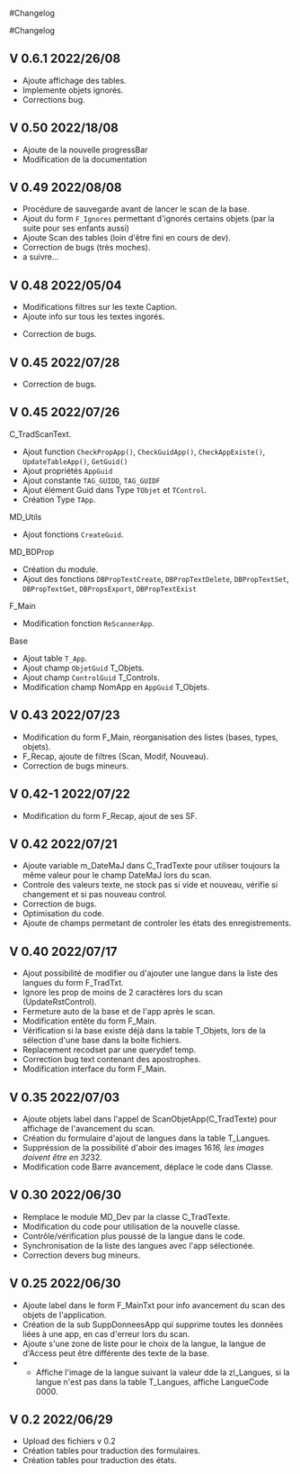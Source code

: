 #Changelog

#Changelog
## V 0.6.1 2022/26/08
- Ajoute affichage des tables.
- Implemente objets ignorés.
- Corrections bug.

## V 0.50 2022/18/08
- Ajoute de la nouvelle progressBar
- Modification de la documentation

## V 0.49 2022/08/08
- Procédure de sauvegarde avant de lancer le scan de la base.
- Ajout du form `F_Ignores` permettant d'ignorés certains objets (par la suite pour ses enfants aussi)
- Ajoute Scan des tables (loin d'être fini en cours de dev).
- Correction de bugs (très moches).
- a suivre...

## V 0.48 2022/05/04
- Modifications filtres sur les texte Caption.
- Ajoute info sur tous les textes ingorés.
* Correction de bugs.

## V 0.45 2022/07/28
- Correction de bugs.

## V 0.45 2022/07/26
C_TradScanText.
- Ajout function `CheckPropApp()`, `CheckGuidApp()`, `CheckAppExiste()`, `UpdateTableApp()`, `GetGuid()`
- Ajout propriétés `AppGuid` 
- Ajout constante `TAG_GUIDD`, `TAG_GUIDF`
- Ajout élément Guid dans Type `TObjet` et `TControl`.
- Création Type `TApp`.

MD_Utils
- Ajout fonctions `CreateGuid`.

MD_BDProp
- Création du module.
- Ajout des fonctions `DBPropTextCreate`, `DBPropTextDelete`, `DBPropTextSet`, `DBPropTextGet`, `DBPropsExport`, `DBPropTextExist`

F_Main
- Modification fonction `ReScannerApp`.

Base
- Ajout table `T_App`.
- Ajout champ `ObjetGuid` T_Objets.
- Ajout champ `ControlGuid` T_Controls.
- Modification champ NomApp en `AppGuid` T_Objets.

## V 0.43 2022/07/23
- Modification du form F_Main, réorganisation des listes (bases, types, objets).
- F_Recap, ajoute de filtres (Scan, Modif, Nouveau).
- Correction de bugs mineurs.

## V 0.42-1 2022/07/22
- Modification du form F_Recap, ajout de ses SF.

## V 0.42 2022/07/21
- Ajoute variable m_DateMaJ dans C_TradTexte pour utiliser toujours la même valeur pour le champ DateMaJ lors du scan.
- Controle des valeurs texte, ne stock pas si vide et nouveau, vérifie si changement et si pas nouveau control.
- Correction de bugs.
- Optimisation du code.
- Ajoute de champs permetant de controler les états des enregistrements.

## V 0.40 2022/07/17
- Ajout possibilité de modifier ou d'ajouter une langue dans la liste des langues du form F_TradTxt.
- Ignore les prop de moins de 2 caractères lors du scan (UpdateRstControl).
- Fermeture auto de la base et de l'app après le scan.
- Modification entête du form F_Main.
- Vérification si la base existe déjà dans la table T_Objets, lors de la sélection d'une base dans la boite fichiers.
- Replacement recodset par une querydef temp.
- Correction bug text contenant des apostrophes.
- Modification interface du form F_Main.

## V 0.35 2022/07/03
- Ajoute objets label dans l'appel de ScanObjetApp(C_TradTexte) pour affichage de l'avancement du scan.
- Création du formulaire d'ajout de langues dans la table T_Langues.
- Suppréssion de la possibilité d'aboir des images 16*16, les images doivent être en 32*32.
- Modification code Barre avancement, déplace le code dans Classe.

## V 0.30 2022/06/30

- Remplace le module MD_Dev par la classe C_TradTexte.
- Modification du code pour utilisation de la nouvelle classe.
- Contrôle/vérification plus poussé de la langue dans le code.
- Synchronisation de la liste des langues avec l'app sélectionée.
- Correction devers bug mineurs.

## V 0.25 2022/06/30

- Ajoute label dans le form F_MainTxt pour info avancement du scan des objets de l'application.
- Création de la sub SuppDonneesApp qui supprime toutes les données liées à une app, en cas d'erreur lors du scan.
- Ajoute s'une zone de liste pour le choix de la langue, la langue de d'Access peut être différente des texte de la base.
- - Affiche l'image de la langue suivant la valeur dde la zl_Langues, si la langue n'est pas dans la table T_Langues, affiche LangueCode 0000.

## V 0.2 2022/06/29
- Upload des fichiers v 0.2
- Création tables pour traduction des formulaires.
- Création tables pour traduction des états.

